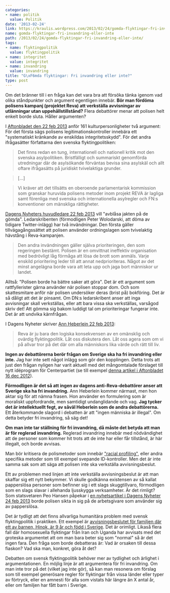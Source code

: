```yaml
---
categories:
- name: politik
  value: Politik
date: '2013-02-24'
link: https://kraulis.wordpress.com/2013/02/24/gomda-flyktingar-fri-invandring-eller-inte/
name: gomda-flyktingar-fri-invandring-eller-inte
path: /2013/02/24/gomda-flyktingar-fri-invandring-eller-inte/
tags:
- name: flyktingpolitik
  value: flyktingpolitik
- name: integritet
  value: integritet
- name: invandring
  value: invandring
title: "G\xF6mda flyktingar: Fri invandring eller inte?"
type: post
---
```

Om det bränner till i en fråga kan det vara bra att försöka tänka igenom vad olika ståndpunkter och argument egentligen innebär. **Bör man fördöma polisens kampanj (projektet Reva) att verkställa avvisningar av utlänningar utan uppehållstillstånd?** Flera debattörer menar att polisen helt enkelt borde sluta. Håller argumenten?



I [Aftonbladet den 22 feb 2013](http://www.aftonbladet.se/kultur/article16293405.ab) anför 161 kulturpersonligheter två argument: För det första sägs polisens legitimationskontroller innebära ett "systematiskt kränkande av enskildas integritetsskydd". För det andra ifrågasätter författarna den svenska flyktingpolitiken:

> Det finns redan en tung, internationell och nationell kritik mot den svenska asylpolitiken. Bristfälligt och summariskt genomförda utredningar där de asylsökande förväntas bevisa sina asylskäl och allt oftare ifrågasätts på juridiskt tvivelaktiga grunder.

> [...]

> Vi kräver att det tillsätts en oberoende parlamentarisk kommission som granskar huruvida polisens metoder inom projekt REVA är lagliga samt förenliga med svenska och internationella asylregler och FN:s konventioner om mänskliga rättigheter.

[Dagens Nyheters huvudledare 22 feb 2013](http://www.dn.se/ledare/huvudledare/avblas-jakten-pa-gomda) vill "avblåsa jakten på de gömda". Ledarskribenten (förmodligen Peter Wolodarski, att döma av tidigare Twitter-inlägg) har två invändningar. Den första gäller tillvägagångssättet att polisen använder ordningslagen som tvivelaktig hävstång i Reva-kampanjen.

> Den andra invändningen gäller själva prioriteringen, den som regeringen bestämt. Polisen är en omvittnat ineffektiv organisation med bedrövligt låg förmåga att lösa de brott som anmäls. Varje enskild prioritering leder till att annat nedprioriteras. Något av det minst angelägna borde vara att leta upp och jaga bort människor ur landet.

Alltså: "Polisen borde ha bättre saker att göra". Det är ett argument som rattfyllerister gärna använder när polisen stoppar dom. Och som skattesmitare anför när polisen undersöker deras (brist på) bokföring. Det är så dåligt att det är pinsamt. Om DN:s ledarskribent anser att inga avvisningar skall verkställas, eller att bara vissa ska verkställas, varsågod skriv det! Att gömma sig bakom luddigt tal om prioriteringar fungerar inte. Det är att undvika kärnfrågan.

I Dagens Nyheter skriver [Ann Heberlein 22 feb 2013](http://www.dn.se/kultur-noje/debatt-essa/ann-heberlein-manniskorna-som-soker-skydd-och-trygghet-hos-oss-ar-inte-farliga):

> Reva är ju bara den logiska konsekvensen av en omänsklig och ovärdig flyktingpolitik. Låt oss diskutera den. Låt oss agera som om vi på allvar tror på det där om alla människors lika värde och rätt till liv.

**Ingen av debattörerna berör frågan om Sverige ska ha fri invandring eller inte.** Jag har inte sett något inlägg som gör den kopplingen. Detta trots att just den frågan nyligen har varit aktuell med det mångomtalade förslaget till nytt idéprogram för Centerpartiet (se till exempel [denna artikel i Aftonbladet 16 dec 2012](http://www.aftonbladet.se/nyheter/article15937853.ab)).

**Förmodligen är det så att ingen av dagens anti-Reva-debattörer anser att Sverige ska ha fri invandring.** Ann Heberlein kommer närmast, men hon aktar sig för att nämna frasen. Hon använder en formulering som är moraliskt uppfordrande, men samtidigt undanglidande och vag. **Jag tycker det är intellektuellt fegt, av såväl Heberlein som de andra debattörerna.** Ett återkommande slagord i debatten är att "ingen människa är illegal". Om detta betyder fri invandring, så säg det!

**Om man inte tar ställning för fri invandring, då måste det betyda att man är för reglerad invandring.** Reglerad invandring innebär med nödvändighet att de personer som kommer hit trots att de inte har eller får tillstånd, är här illegalt, och borde avvisas.

Man bör kritisera de polismetoder som innebär ["racial profiling"](http://en.wikipedia.org/wiki/Racial_profiling), eller andra specifika metoder som till exempel svepande ID-kontroller. Men det är inte samma sak som att säga att polisen inte ska verkställa avvisningsbeslut.

Ett av problemen med linjen att inte verkställa avvisningsbeslut är att man skaffar sig ett nytt bekymmer. Vi skulle godkänna existensen av så kallat papperslösa personer som befinner sig i ett slags skuggtillvaro, förmodligen som en slags slavar i allehanda ljusskygga verksamheter. Är det rimligt? Som statsvetaren Peo Hansen påpekar i [en nyhetsartikel i Dagens Nyheter 24 feb 2013](http://www.dn.se/nyheter/sverige/satt-dit-arbetsgivarna-i-stallet) borde polisen sikta in sig på de arbetsgivare som använder sig av papperslösa.

Det är tydligt att det finns allvarliga humanitära problem med svensk flyktingpolitik i praktiken. Ett exempel är [avvisningsbeslutet för familjen där ett av barnen, Hinok, är 9 år och född i Sverige](http://www.aftonbladet.se/nyheter/article16270996.ab). Det är orimligt. Likaså flera fall där homosexuella flyktingar från Iran och Uganda har avvisats med det groteska argumentet att om man bara beter sig som "normal" så är det ingen fara. Den fråga som borde debatteras är: Vad är orsaken till dessa fiaskon? Vad ska man, konkret, göra åt det?

Debatten om svensk flyktingpolitik behöver mer av tydlighet och ärlighet i argumentationen. En möjlig linje är att argumentera för fri invandring. Om man inte tror på det (vilket jag inte gör), så kan man resonera om förslag som till exempel generösare regler för flyktingar från vissa länder eller typer av förtryck, eller en amnesti för alla som vistats här längre än X antal år, eller om familjen har fått barn i Sverige.

